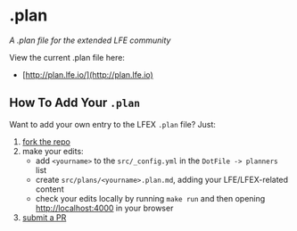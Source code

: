 # .plan

*A .plan file for the extended LFE community*

View the current .plan file here:

* [http://plan.lfe.io/](http://plan.lfe.io)


## How To Add Your ``.plan``

Want to add your own entry to the LFEX ``.plan`` file? Just:

1. [fork the repo](https://github.com/lfex/plan/fork)
2. make your edits:
   * add ``<yourname>`` to the ``src/_config.yml`` in the ``DotFile -> planners`` list
   * create ``src/plans/<yourname>.plan.md``, adding your LFE/LFEX-related content
   * check your edits locally by running ``make run`` and then opening [http://localhost:4000](http://localhost:4000) in your browser
3. [submit a PR](https://github.com/lfex/plan/compare)

